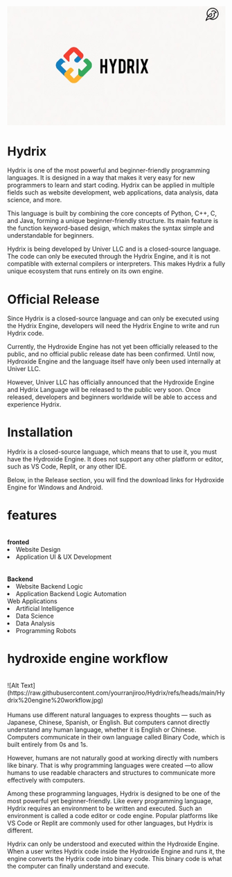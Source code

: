 ![Alt Text](Hydrix-logo.jpg)
# Hydrix
Hydrix is one of the most powerful and beginner-friendly programming languages. It is designed in a way that makes it very easy for new programmers to learn and start coding. Hydrix can be applied in multiple fields such as website development, web applications, data analysis, data science, and more.

This language is built by combining the core concepts of Python, C++, C, and Java, forming a unique beginner-friendly structure. Its main feature is the function keyword-based design, which makes the syntax simple and understandable for beginners.

Hydrix is being developed by Univer LLC and is a closed-source language. The code can only be executed through the Hydrix Engine, and it is not compatible with external compilers or interpreters. This makes Hydrix a fully unique ecosystem that runs entirely on its own engine.

# Official Release

Since Hydrix is a closed-source language and can only be executed using the Hydrix Engine, developers will need the Hydrix Engine to write and run Hydrix code.

Currently, the Hydroxide Engine has not yet been officially released to the public, and no official public release date has been confirmed. Until now, Hydroxide Engine and the language itself have only been used internally at Univer LLC.

However, Univer LLC has officially announced that the Hydroxide Engine and Hydrix Language will be released to the public very soon. Once released, developers and beginners worldwide will be able to access and experience Hydrix.

# Installation

Hydrix is a closed-source language, which means that to use it, you must have the Hydroxide Engine. It does not support any other platform or editor, such as VS Code, Replit, or any other IDE.

Below, in the Release section, you will find the download links for Hydroxide Engine for Windows and Android.

# features
<br>
<b>fronted</b>
<li>Website Design</li>
<li>Application UI & UX Development </li>
<br><br>
<b>Backend</b>
<br>
<li>Website Backend Logic</li>
<li>Application Backend Logic
Automation</li>
Web Applications
<li>Artificial Intelligence</li>
<li>Data Science</li>
<li>Data Analysis</li>
<li>Programming Robots</li>

# hydroxide engine workflow
<br>
![Alt Text](https://raw.githubusercontent.com/yourranjiroo/Hydrix/refs/heads/main/Hydrix%20engine%20workflow.jpg)
<br><br>
Humans use different natural languages to express thoughts — such as Japanese, Chinese, Spanish, or English. But computers cannot directly understand any human language, whether it is English or Chinese. Computers communicate in their own language called Binary Code, which is built entirely from 0s and 1s.

However, humans are not naturally good at working directly with numbers like binary. That is why programming languages were created —to allow humans to use readable characters and structures to communicate more effectively with computers.

Among these programming languages, Hydrix is designed to be one of the most powerful yet beginner-friendly. Like every programming language, Hydrix requires an environment to be written and executed. Such an environment is called a code editor or code engine. Popular platforms like VS Code or Replit are commonly used for other languages, but Hydrix is different.

Hydrix can only be understood and executed within the Hydroxide Engine. When a user writes Hydrix code inside the Hydroxide Engine and runs it, the engine converts the Hydrix code into binary code. This binary code is what the computer can finally understand and execute.
